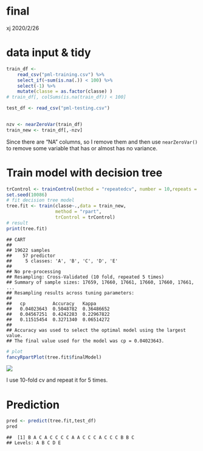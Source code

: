 final
================
xj
2020/2/26

# data input & tidy

``` r
train_df <- 
    read_csv("pml-training.csv") %>% 
    select_if(~sum(is.na(.)) < 100) %>% 
    select(-1) %>% 
    mutate(classe = as.factor(classe) )
# train_df[, colSums(is.na(train_df)) < 100]

test_df <- read_csv("pml-testing.csv")


nzv <- nearZeroVar(train_df)
train_new <- train_df[,-nzv]
```

Since there are “NA” columns, so I remove them and then use
`nearZeroVar()` to remove some variable that has or almost has no
variance.

# Train model with decision tree

``` r
trControl <- trainControl(method = "repeatedcv", number = 10,repeats = 5)
set.seed(10086)
# fit decision tree model
tree.fit <- train(classe~.,data = train_new,
                  method = "rpart",
                  trControl = trControl)
# result 
print(tree.fit)
```

    ## CART 
    ## 
    ## 19622 samples
    ##    57 predictor
    ##     5 classes: 'A', 'B', 'C', 'D', 'E' 
    ## 
    ## No pre-processing
    ## Resampling: Cross-Validated (10 fold, repeated 5 times) 
    ## Summary of sample sizes: 17659, 17660, 17661, 17660, 17660, 17661, ... 
    ## Resampling results across tuning parameters:
    ## 
    ##   cp          Accuracy   Kappa     
    ##   0.04023643  0.5048782  0.36486652
    ##   0.04567251  0.4242283  0.22967822
    ##   0.11515454  0.3271340  0.06514272
    ## 
    ## Accuracy was used to select the optimal model using the largest value.
    ## The final value used for the model was cp = 0.04023643.

``` r
# plot
fancyRpartPlot(tree.fit$finalModel)
```

![](final_files/figure-gfm/unnamed-chunk-2-1.png)<!-- -->

I use 10-fold cv and repeat it for 5 times.

# Prediction

``` r
pred <- predict(tree.fit,test_df)
pred
```

    ##  [1] B A C A C C C C A A C C C A C C C B B C
    ## Levels: A B C D E
